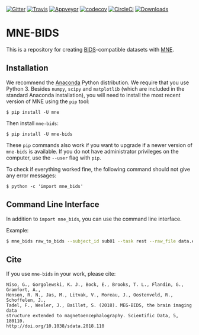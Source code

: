[![Gitter](https://badges.gitter.im/mne-tools/mne-bids.svg)](https://gitter.im/mne-tools/mne-bids?utm_source=badge&utm_medium=badge&utm_campaign=pr-badge&utm_content=badge)
[![Travis](https://api.travis-ci.org/mne-tools/mne-bids.svg?branch=master "Travis")](https://travis-ci.org/mne-tools/mne-bids)
[![Appveyor](https://ci.appveyor.com/api/projects/status/g6jqpv31sp7q103s/branch/master?svg=true "Appveyor")](https://ci.appveyor.com/project/mne-tools/mne-bids/branch/master)
[![codecov](https://codecov.io/gh/mne-tools/mne-bids/branch/master/graph/badge.svg)](https://codecov.io/gh/mne-tools/mne-bids)
[![CircleCi](https://circleci.com/gh/mne-tools/mne-bids.svg?style=svg)](https://circleci.com/gh/mne-tools/mne-bids)
[![Downloads](https://pepy.tech/badge/mne-bids)](https://pepy.tech/project/mne-bids)

MNE-BIDS
========

This is a repository for creating
[BIDS](http://bids.neuroimaging.io/)-compatible datasets with
[MNE](https://mne-tools.github.io/stable/index.html).

Installation
------------

We recommend the [Anaconda](https://www.anaconda.com/download/) Python
distribution. We require that you use Python 3.
Besides `numpy`, `scipy` and `matplotlib` (which are included in the standard
Anaconda installation), you will need to install the most recent version of MNE
using the `pip` tool:

    $ pip install -U mne

Then install `mne-bids`:

    $ pip install -U mne-bids

These `pip` commands also work if you want to upgrade if a newer version of
`mne-bids` is available. If you do not have administrator privileges on the
computer, use the `--user` flag with `pip`.

To check if everything worked fine, the following command should not give any
error messages:

    $ python -c 'import mne_bids'

Command Line Interface
----------------------

In addition to `import mne_bids`, you can use the command line interface.

Example:

```bash
$ mne_bids raw_to_bids --subject_id sub01 --task rest --raw_file data.edf --output_path new_path
```

Cite
----

If you use `mne-bids` in your work, please cite:

    Niso, G., Gorgolewski, K. J., Bock, E., Brooks, T. L., Flandin, G., Gramfort, A.,
    Henson, R. N., Jas, M., Litvak, V., Moreau, J., Oostenveld, R., Schoffelen, J.,
    Tadel, F., Wexler, J., Baillet, S. (2018). MEG-BIDS, the brain imaging data
    structure extended to magnetoencephalography. Scientific Data, 5, 180110.
    http://doi.org/10.1038/sdata.2018.110
